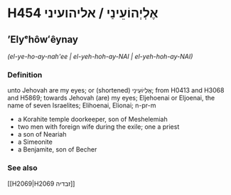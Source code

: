 # H454 אֶלְיְהוֹעֵינַי / אליהועיני

## ʼElyᵉhôwʻêynay

_(el-ye-ho-ay-nah'ee | el-yeh-hoh-ay-NAI | el-yeh-hoh-ay-NAI)_

### Definition

unto Jehovah are my eyes; or (shortened) אֶלְיוֹעֵינַי; from H0413 and H3068 and H5869; towards Jehovah (are) my eyes; Eljehoenai or Eljoenai, the name of seven Israelites; Elihoenai, Elionai; n-pr-m

- a Korahite temple doorkeeper, son of Meshelemiah
- two men with foreign wife during the exile; one a priest
- a son of Neariah
- a Simeonite
- a Benjamite, son of Becher

### See also

[[H2069|H2069 זבדיה]]
